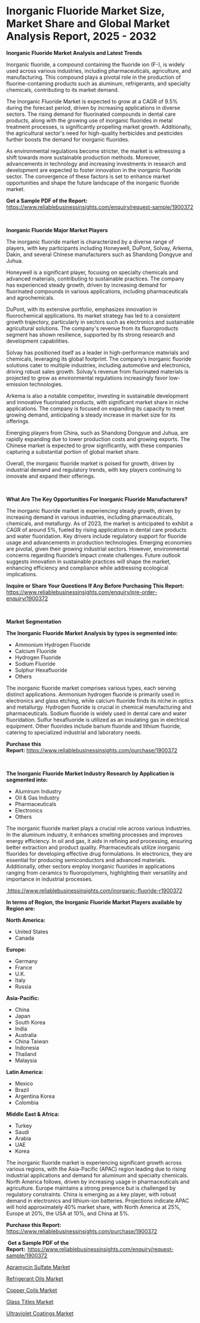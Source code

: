 <p><h1>Inorganic Fluoride Market Size, Market Share and Global Market Analysis Report, 2025 - 2032</h1></p><p><strong>Inorganic Fluoride Market Analysis and Latest Trends</strong></p>
<p><p>Inorganic fluoride, a compound containing the fluoride ion (F-), is widely used across various industries, including pharmaceuticals, agriculture, and manufacturing. This compound plays a pivotal role in the production of fluorine-containing products such as aluminum, refrigerants, and specialty chemicals, contributing to its market demand. </p><p>The Inorganic Fluoride Market is expected to grow at a CAGR of 9.5% during the forecast period, driven by increasing applications in diverse sectors. The rising demand for fluorinated compounds in dental care products, along with the growing use of inorganic fluorides in metal treatment processes, is significantly propelling market growth. Additionally, the agricultural sector's need for high-quality herbicides and pesticides further boosts the demand for inorganic fluorides.</p><p>As environmental regulations become stricter, the market is witnessing a shift towards more sustainable production methods. Moreover, advancements in technology and increasing investments in research and development are expected to foster innovation in the inorganic fluoride sector. The convergence of these factors is set to enhance market opportunities and shape the future landscape of the inorganic fluoride market.</p></p>
<p><strong>Get a Sample PDF of the Report:&nbsp;</strong> <a href="https://www.reliablebusinessinsights.com/enquiry/request-sample/1900372?utm_campaign=60&utm_medium=2&utm_source=Github&utm_content=ia&utm_term=02042025&utm_id=inorganic-fluoride">https://www.reliablebusinessinsights.com/enquiry/request-sample/1900372</a></p>
<p>&nbsp;</p>
<p><strong>Inorganic Fluoride Major Market Players</strong></p>
<p><p>The inorganic fluoride market is characterized by a diverse range of players, with key participants including Honeywell, DuPont, Solvay, Arkema, Dakin, and several Chinese manufacturers such as Shandong Dongyue and Juhua. </p><p>Honeywell is a significant player, focusing on specialty chemicals and advanced materials, contributing to sustainable practices. The company has experienced steady growth, driven by increasing demand for fluorinated compounds in various applications, including pharmaceuticals and agrochemicals.</p><p>DuPont, with its extensive portfolio, emphasizes innovation in fluorochemical applications. Its market strategy has led to a consistent growth trajectory, particularly in sectors such as electronics and sustainable agricultural solutions. The company's revenue from its fluoroproducts segment has shown resilience, supported by its strong research and development capabilities.</p><p>Solvay has positioned itself as a leader in high-performance materials and chemicals, leveraging its global footprint. The company’s inorganic fluoride solutions cater to multiple industries, including automotive and electronics, driving robust sales growth. Solvay’s revenue from fluorinated materials is projected to grow as environmental regulations increasingly favor low-emission technologies.</p><p>Arkema is also a notable competitor, investing in sustainable development and innovative fluorinated products, with significant market share in niche applications. The company is focused on expanding its capacity to meet growing demand, anticipating a steady increase in market size for its offerings.</p><p>Emerging players from China, such as Shandong Dongyue and Juhua, are rapidly expanding due to lower production costs and growing exports. The Chinese market is expected to grow significantly, with these companies capturing a substantial portion of global market share.</p><p>Overall, the inorganic fluoride market is poised for growth, driven by industrial demand and regulatory trends, with key players continuing to innovate and expand their offerings.</p></p>
<p>&nbsp;</p>
<p><strong>What Are The Key Opportunities For Inorganic Fluoride Manufacturers?</strong></p>
<p><p>The inorganic fluoride market is experiencing steady growth, driven by increasing demand in various industries, including pharmaceuticals, chemicals, and metallurgy. As of 2023, the market is anticipated to exhibit a CAGR of around 5%, fueled by rising applications in dental care products and water fluoridation. Key drivers include regulatory support for fluoride usage and advancements in production technologies. Emerging economies are pivotal, given their growing industrial sectors. However, environmental concerns regarding fluoride’s impact create challenges. Future outlook suggests innovation in sustainable practices will shape the market, enhancing efficiency and compliance while addressing ecological implications.</p></p>
<p><strong>Inquire or Share Your Questions If Any Before Purchasing This Report:</strong> <a href="https://www.reliablebusinessinsights.com/enquiry/pre-order-enquiry/1900372?utm_campaign=60&utm_medium=2&utm_source=Github&utm_content=ia&utm_term=02042025&utm_id=inorganic-fluoride">https://www.reliablebusinessinsights.com/enquiry/pre-order-enquiry/1900372</a></p>
<p>&nbsp;</p>
<p><strong>Market Segmentation</strong></p>
<p><strong>The Inorganic Fluoride Market Analysis by types is segmented into:</strong></p>
<p><ul><li>Ammonium Hydrogen Fluoride</li><li>Calcium Fluoride</li><li>Hydrogen Fluoride</li><li>Sodium Fluoride</li><li>Sulphur Hexafluoride</li><li>Others</li></ul></p>
<p><p>The inorganic fluoride market comprises various types, each serving distinct applications. Ammonium hydrogen fluoride is primarily used in electronics and glass etching, while calcium fluoride finds its niche in optics and metallurgy. Hydrogen fluoride is crucial in chemical manufacturing and pharmaceuticals. Sodium fluoride is widely used in dental care and water fluoridation. Sulfur hexafluoride is utilized as an insulating gas in electrical equipment. Other fluorides include barium fluoride and lithium fluoride, catering to specialized industrial and laboratory needs.</p></p>
<p><strong>Purchase this Report:&nbsp;</strong><a href="https://www.reliablebusinessinsights.com/purchase/1900372?utm_campaign=60&utm_medium=2&utm_source=Github&utm_content=ia&utm_term=02042025&utm_id=inorganic-fluoride">https://www.reliablebusinessinsights.com/purchase/1900372</a></p>
<p>&nbsp;</p>
<p><strong>The Inorganic Fluoride Market Industry Research by Application is segmented into:</strong></p>
<p><ul><li>Aluminum Industry</li><li>Oil & Gas Industry</li><li>Pharmaceuticals</li><li>Electronics</li><li>Others</li></ul></p>
<p><p>The inorganic fluoride market plays a crucial role across various industries. In the aluminum industry, it enhances smelting processes and improves energy efficiency. In oil and gas, it aids in refining and processing, ensuring better extraction and product quality. Pharmaceuticals utilize inorganic fluorides for developing effective drug formulations. In electronics, they are essential for producing semiconductors and advanced materials. Additionally, other sectors employ inorganic fluorides in applications ranging from ceramics to fluoropolymers, highlighting their versatility and importance in industrial processes.</p></p>
<p><a href="https://www.reliablebusinessinsights.com/inorganic-fluoride-r1900372?utm_campaign=60&utm_medium=2&utm_source=Github&utm_content=ia&utm_term=02042025&utm_id=inorganic-fluoride">&nbsp;https://www.reliablebusinessinsights.com/inorganic-fluoride-r1900372</a></p>
<p><strong>In terms of Region, the Inorganic Fluoride Market Players available by Region are:</strong></p>
<p>
    <p> <strong> North America: </strong>
        <ul>
            <li>United States</li>
            <li>Canada</li>
        </ul>
        </p> 
    <p> <strong> Europe: </strong>
        <ul>
            <li>Germany</li>
            <li>France</li>
            <li>U.K.</li>
            <li>Italy</li>
            <li>Russia</li>
        </ul>
        </p> 
    <p> <strong> Asia-Pacific: </strong>
        <ul>
            <li>China</li>
            <li>Japan</li>
            <li>South Korea</li>
            <li>India</li>
            <li>Australia</li>
            <li>China Taiwan</li>
            <li>Indonesia</li>
            <li>Thailand</li>
            <li>Malaysia</li>
        </ul>
        </p> 
    <p> <strong> Latin America: </strong>
        <ul>
            <li>Mexico</li>
            <li>Brazil</li>
            <li>Argentina Korea</li>
            <li>Colombia</li>
        </ul>
        </p> 
    <p> <strong> Middle East & Africa: </strong>
        <ul>
            <li>Turkey</li>
            <li>Saudi</li>
            <li>Arabia</li>
            <li>UAE</li>
            <li>Korea</li>
        </ul>
    </p>
    </p>
<p><p>The inorganic fluoride market is experiencing significant growth across various regions, with the Asia-Pacific (APAC) region leading due to rising industrial applications and demand for aluminum and specialty chemicals. North America follows, driven by increasing usage in pharmaceuticals and agriculture. Europe maintains a strong presence but is challenged by regulatory constraints. China is emerging as a key player, with robust demand in electronics and lithium-ion batteries. Projections indicate APAC will hold approximately 40% market share, with North America at 25%, Europe at 20%, the USA at 10%, and China at 5%.</p></p>
<p><strong>Purchase this Report: </strong><a href="https://www.reliablebusinessinsights.com/purchase/1900372?utm_campaign=60&utm_medium=2&utm_source=Github&utm_content=ia&utm_term=02042025&utm_id=inorganic-fluoride">https://www.reliablebusinessinsights.com/purchase/1900372</a></p>
<p>&nbsp;<strong>Get a Sample PDF of the Report:&nbsp;&nbsp;</strong><a href="https://www.reliablebusinessinsights.com/enquiry/request-sample/1900372?utm_campaign=60&utm_medium=2&utm_source=Github&utm_content=ia&utm_term=02042025&utm_id=inorganic-fluoride">https://www.reliablebusinessinsights.com/enquiry/request-sample/1900372</a></p>
<p><strong></strong></p>
<p><p><a href="https://github.com/ozolsgasko02/Market-Research-Report-List-1/blob/main/apramycin-sulfate-market.md?utm_campaign=60&utm_medium=2&utm_source=Github&utm_content=ia&utm_term=02042025&utm_id=inorganic-fluoride">Apramycin Sulfate Market</a></p><p><a href="https://github.com/joubehobock75/Market-Research-Report-List-1/blob/main/refrigerant-oils-market.md?utm_campaign=60&utm_medium=2&utm_source=Github&utm_content=ia&utm_term=02042025&utm_id=inorganic-fluoride">Refrigerant Oils Market</a></p><p><a href="https://github.com/mynaoanes/Market-Research-Report-List-1/blob/main/copper-coils-market.md?utm_campaign=60&utm_medium=2&utm_source=Github&utm_content=ia&utm_term=02042025&utm_id=inorganic-fluoride">Copper Coils Market</a></p><p><a href="https://github.com/puhakhommabh/Market-Research-Report-List-1/blob/main/glass-titles-market.md?utm_campaign=60&utm_medium=2&utm_source=Github&utm_content=ia&utm_term=02042025&utm_id=inorganic-fluoride">Glass Titles Market</a></p><p><a href="https://github.com/supashcriana/Market-Research-Report-List-1/blob/main/ultraviolet-coatings-market.md?utm_campaign=60&utm_medium=2&utm_source=Github&utm_content=ia&utm_term=02042025&utm_id=inorganic-fluoride">Ultraviolet Coatings Market</a></p></p>